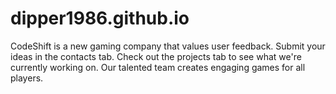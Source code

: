 # dipper1986.github.io
CodeShift is a new gaming company that values user feedback. Submit your ideas in the contacts tab. Check out the projects tab to see what we're currently working on. Our talented team creates engaging games for all players.
